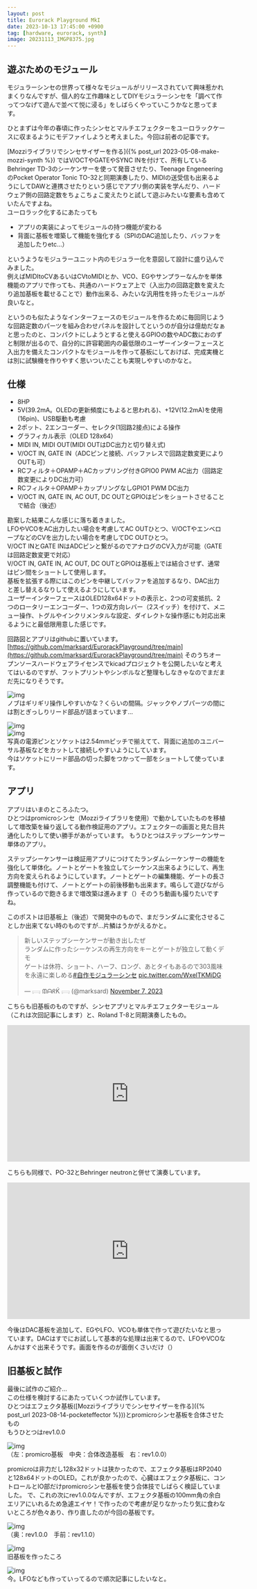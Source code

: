 ```yaml
---
layout: post
title: Eurorack Playground MkI
date: 2023-10-13 17:45:00 +0900
tag: [hardware, eurorack, synth]
image: 20231113_IMGP8375.jpg
---
```


## 遊ぶためのモジュール

モジュラーシンセの世界って様々なモジュールがリリースされていて興味惹かれまくりなんですが、個人的な工作趣味としてDIYモジュラーシンセを「調べて作ってつなげて遊んで並べて悦に浸る」をしばらくやっていこうかなと思ってます。  

ひとまずは今年の春頃に作ったシンセとマルチエフェクターをユーロラックケースに収まるようにモデファイしようと考えました。今回は前者の記事です。  

[Mozziライブラリでシンセサイザーを作る]({% post_url 2023-05-08-make-mozzi-synth %}) ではV/OCTやGATEやSYNC INを付けて、所有しているBehringer TD-3のシーケンサーを使って発音させたり、Teenage EngeneeringのPocket Operator Tonic TO-32と同期演奏したり、MIDIの送受信も出来るようにしてDAWと連携させたりという感じでアプリ側の実装を学んだり、ハードウェア側の回路定数をちょこちょこ変えたりと試して遊ぶみたいな要素も含めていたんですよね。  
ユーロラック化するにあたっても  

* アプリの実装によってモジュールの持つ機能が変わる
* 背面に基板を増築して機能を強化する（SPIのDAC追加したり、バッファを追加したりetc…）

というようなモジュラーユニット内のモジュラー化を意図して設計に盛り込んでみました。  
例えばMIDItoCVあるいはCVtoMIDIとか、VCO、EGやサンプラーなんかを単体機能のアプリで作っても、共通のハードウェア上で（入出力の回路定数を変えたり追加基板を載せることで）動作出来る、みたいな汎用性を持ったモジュールが良いなと。  

というのも似たようなインターフェースのモジュールを作るために毎回同じような回路定数のパーツを組み合わせパネルを設計してというのが自分は億劫だなぁと思ったのと、コンパクトにしようとすると使えるGPIOの数やADC数におのずと制限が出るので、自分的に許容範囲内の最低限のユーザーインターフェースと入出力を備えたコンパクトなモジュールを作って基板にしておけば、完成実機とは別に試験機を作りやすく思いついたことも実現しやすいのかなと。  

## 仕様

* 8HP
* 5V(39.2mA。OLEDの更新頻度にもよると思われる)、+12V(12.2mA)を使用(16pin)、USB駆動も考慮
* 2ポット、2エンコーダー、セレクタ(1回路2接点)による操作
* グラフィカル表示（OLED 128x64）
* MIDI IN, MIDI OUT(MIDI OUTはDC出力と切り替え式)
* V/OCT IN, GATE IN（ADCピンと接続、バッファレスで回路定数変更によりOUTも可）
* RCフィルタ＋OPAMP＋ACカップリング付きGPIO0 PWM AC出力（回路定数変更によりDC出力可）
* RCフィルタ＋OPAMP＋カップリングなしGPIO1 PWM DC出力
* V/OCT IN, GATE IN, AC OUT, DC OUTとGPIOはピンをショートさせることで結合（後述）

勘案した結果こんな感じに落ち着きました。  
LFOやVCOをAC出力したい場合を考慮してAC OUTひとつ、V/OCTやエンベロープなどのCVを出力したい場合を考慮してDC OUTひとつ。  
V/OCT INとGATE INはADCピンと繋がるのでアナログのCV入力が可能（GATEは回路定数変更で対応）  
V/OCT IN, GATE IN, AC OUT, DC OUTとGPIOは基板上では結合させず、通常はピン間をショートして使用します。  
基板を拡張する際にはこのピンを中継してバッファを追加するなり、DAC出力と差し替えるなりして使えるようにしています。  
ユーザーインターフェースはOLED128x64ドットの表示と、2つの可変抵抗、2つのロータリーエンコーダー、1つの双方向レバー（2スイッチ）を付けて、メニュー操作、トグルやインクリメンタルな設定、ダイレクトな操作感にも対応出来るようにと最低限用意した感じです。  

回路図とアプリはgithubに置いています。  
[https://github.com/marksard/EurorackPlayground/tree/main](https://github.com/marksard/EurorackPlayground/tree/main)
そのうちオープンソースハードウェアライセンスでkicadプロジェクトを公開したいなと考えてはいるのですが、フットプリントやシンボルなど整理もしなきゃなのでまだまだ先になりそうです。  

![img](/assets/photos/20231113_IMGP8382.jpg)  
ノブはギリギリ操作しやすいかな？くらいの間隔。ジャックやノブパーツの間には割とぎっしりリード部品が詰まっています…  

![img](/assets/photos/20231113_IMGP8391.jpg)  
![img](/assets/photos/20231113_IMGP8400.jpg)  
写真の電源ピンとソケットは2.54mmピッチで揃えてて、背面に追加のユニバーサル基板などをカットして接続しやすいようにしています。  
今はソケットにリード部品の切った脚をつかって一部をショートして使っています。  

## アプリ

アプリはいまのところふたつ。  
ひとつはpromicroシンセ（Mozziライブラリを使用）で動かしていたものを移植して増改築を繰り返してる動作検証用のアプリ。エフェクターの画面と見た目共通化したりして使い勝手があがっています。
もうひとつはステップシーケンサー単体のアプリ。

ステップシーケンサーは検証用アプリにつけてたランダムシーケンサーの機能を強化して単体化。ノートとゲートを独立してシーケンス出来るようにして、再生方向を変えられるようにしています。ノートとゲートの編集機能、ゲートの長さ調整機能も付けて、ノートとゲートの前後移動も出来ます。鳴らして遊びながら作っているので飽きるまで増改築は進みます（）そのうち動画も撮りたいですね。

このポストは旧基板上（後述）で開発中のもので、まだランダムに変化させることしか出来てない時のものですが…片鱗はうかがえるかと。
<blockquote class="twitter-tweet"><p lang="ja" dir="ltr">新しいステップシーケンサーが動き出したぜ<br>ランダムに作ったシーケンスの再生方向をキーとゲートが独立して動くデモ<br>ゲートは休符、ショート、ハーフ、ロング、あとタイもあるので303風味を永遠に楽しめる<a href="https://twitter.com/hashtag/%E8%87%AA%E4%BD%9C%E3%83%A2%E3%82%B8%E3%83%A5%E3%83%A9%E3%83%BC%E3%82%B7%E3%83%B3%E3%82%BB?src=hash&amp;ref_src=twsrc%5Etfw">#自作モジュラーシンセ</a> <a href="https://t.co/WxelTKMiDG">pic.twitter.com/WxelTKMiDG</a></p>&mdash; 𓊬 ᙢᗩᖇḰ 𓊬 (@marksard) <a href="https://twitter.com/marksard/status/1721734634357289273?ref_src=twsrc%5Etfw">November 7, 2023</a></blockquote> <script async src="https://platform.twitter.com/widgets.js" charset="utf-8"></script>

こちらも旧基板のものですが、シンセアプリとマルチエフェクターモジュール（これは次回記事にします）と、Roland T-8と同期演奏したもの。
<iframe width="560" height="315" src="https://www.youtube.com/embed/kcK_CpzOioQ?si=qq6R5CPKgHLsHEMI" title="YouTube video player" frameborder="0" allow="accelerometer; autoplay; clipboard-write; encrypted-media; gyroscope; picture-in-picture; web-share" allowfullscreen></iframe>

こちらも同様で、PO-32とBehringer neutronと併せて演奏しています。
<iframe width="560" height="315" src="https://www.youtube.com/embed/XlQaQ5SSPus?si=bKKvWbiKCLvrC8TV" title="YouTube video player" frameborder="0" allow="accelerometer; autoplay; clipboard-write; encrypted-media; gyroscope; picture-in-picture; web-share" allowfullscreen></iframe>

今後はDAC基板を追加して、EGやLFO、VCOも単体で作って遊びたいなと思っています。DACはすでにお試しして基本的な処理は出来てるので、LFOやVCOなんかはすぐ出来そうです。画面を作るのが面倒くさいだけ（）


## 旧基板と試作

最後に試作のご紹介…  
この仕様を検討するにあたっていくつか試作しています。  
ひとつはエフェクタ基板([Mozziライブラリでシンセサイザーを作る]({% post_url 2023-08-14-pocketeffector %}))とpromicroシンセ基板を合体させたもの   
もうひとつはrev1.0.0  

![img](/assets/photos/20230823_IMG_5884.jpg)  
（左：promicro基板　中央：合体改造基板　右：rev1.0.0）  

promicroは非力だし128x32ドットは狭かったので、エフェクタ基板はRP2040と128x64ドットのOLED。これが良かったので、心臓はエフェクタ基板に、コントロールとIO部だけpromicroシンセ基板を使う合体技でしばらく検証していました。
で、これの次にrev1.0.0なんですが、エフェクタ基板の100mm角の余白エリアにいれるため急遽エイヤ！で作ったので考慮が足りなかったり気に食わないところが色々あり、作り直したのが今回の基板です。

![img](/assets/photos/20231109_IMG_6118.jpg)  
（奥：rev1.0.0　手前：rev1.1.0）  

![img](/assets/photos/20230828_IMGP8352.jpg)  
旧基板を作ったころ

![img](/assets/photos/20231113_IMGP8378.jpg)  
今。LFOなども作っていってるので順次記事にしたいなと。

